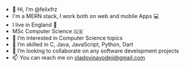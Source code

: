 - 👋 Hi, I’m @felixfrz   
- I'm a MERN stack, I work both on web and mobile Apps 💻
- I live in England 🏴󠁧󠁢󠁥󠁮󠁧󠁿
- MSc Computer Science 🇬🇧
- 👀 I’m interested in Computer Science topics
- 🌱 I’m skilled in C, Java, JavaScript, Python, Dart
- 💞️ I’m looking to collaborate on any software development projects
- 📫 You can reach me on oladoyinayodeji@gmail.com

<!---
felixfrz/felixfrz is a ✨ special ✨ repository because its `README.md` (this file) appears on your GitHub profile.
You can click the Preview link to take a look at your changes.
--->
